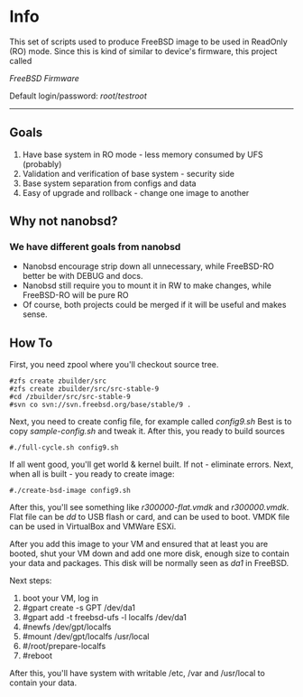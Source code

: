 Info
====
This set of scripts used to produce FreeBSD image to be used in ReadOnly (RO) mode.
Since this is kind of similar to device's firmware, this project called

*FreeBSD Firmware*

Default login/password:
*root*/*testroot*

----------------

Goals
-----

1. Have base system in RO mode - less memory consumed by UFS (probably)
2. Validation and verification of base system - security side
3. Base system separation from configs and data
4. Easy of upgrade and rollback - change one image to another

Why not nanobsd?
----------------

### We have different goals from nanobsd
- Nanobsd encourage strip down all unnecessary, while FreeBSD-RO better be with DEBUG and docs.
- Nanobsd still require you to mount it in RW to make changes, while FreeBSD-RO will be pure RO
- Of course, both projects could be merged if it will be useful and makes sense.

How To
------

First, you need zpool where you'll checkout source tree.

    #zfs create zbuilder/src
    #zfs create zbuilder/src/src-stable-9
    #cd /zbuilder/src/src-stable-9
    #svn co svn://svn.freebsd.org/base/stable/9 .

Next, you need to create config file, for example called *config9.sh*
Best is to copy *sample-config.sh* and tweak it.
After this, you ready to build sources

    #./full-cycle.sh config9.sh

If all went good, you'll get world & kernel built.
If not - eliminate errors.
Next, when all is built - you ready to create image:

    #./create-bsd-image config9.sh

After this, you'll see something like *r300000-flat.vmdk* and *r300000.vmdk*.
Flat file can be *dd* to USB flash or card, and can be used to boot.
VMDK file can be used in VirtualBox and VMWare ESXi.

After you add this image to your VM and ensured that at least you are booted, shut your VM down and add one more disk,
enough size to contain your data and packages. This disk will be normally seen as *da1* in FreeBSD.

Next steps:

1. boot your VM, log in
2. #gpart create -s GPT /dev/da1
3. #gpart add -t freebsd-ufs -l localfs /dev/da1
4. #newfs /dev/gpt/localfs
5. #mount /dev/gpt/localfs /usr/local
6. #/root/prepare-localfs
7. #reboot

After this, you'll have system with writable /etc, /var and /usr/local to contain your data.
